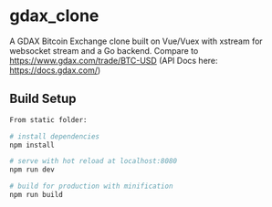 # gdax_clone
A GDAX Bitcoin Exchange clone built on Vue/Vuex with xstream for websocket stream and a Go backend.
Compare to https://www.gdax.com/trade/BTC-USD (API Docs here: https://docs.gdax.com/)

## Build Setup

``` bash
From static folder:

# install dependencies
npm install

# serve with hot reload at localhost:8080
npm run dev

# build for production with minification
npm run build
```

